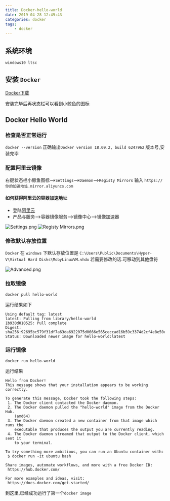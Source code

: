 ```yaml
---
title: Docker-hello-world
date: 2019-04-28 12:49:43
categories: docker
tags:
    - docker
---
```


## 系统环境
`windows10 ltsc`

## 安装 `Docker`

[Docker下载](https://hub.docker.com/editions/community/docker-ce-desktop-windows)

安装完毕后再状态栏可以看到小鲸鱼的图标

## Docker Hello World

### 检查是否正常运行
`docker --version` 
正确输出`Docker version 18.09.2, build 6247962` 版本号,安装完毕

### 配置阿里云镜像

右键状态栏小鲸鱼图标-->`Settings`-->`Daemon`-->`Registy Mirrors` 输入 `https://你的加速地址.mirror.aliyuncs.com` 

#### 如何获得阿里云的容器加速地址
- 登陆[阿里云](https://www.aliyun.com/)
- 产品与服务-->容器镜像服务-->镜像中心-->镜像加速器

![Settings.png](https://s2.ax1x.com/2019/04/28/EMbUfO.png)
![Registy Mirrors.png](https://s2.ax1x.com/2019/04/28/EMvf3V.png)
### 修改默认存放位置

`Docker` 在 `windows` 下默认存放位置是 `C:\Users\Public\Documents\Hyper-V\Virtual Hard Disks\MobyLinuxVM.vhdx`  若需要修改的话.可移动到其他盘符

![Advanced.png](https://s2.ax1x.com/2019/04/28/EMbw1e.png)

### 拉取镜像

`docker pull hello-world`

运行结果如下

```
Using default tag: latest
latest: Pulling from library/hello-world
1b930d010525: Pull complete
Digest: sha256:92695bc579f31df7a63da6922075d0666e565ceccad16b59c3374d2cf4e8e50e
Status: Downloaded newer image for hello-world:latest

```

### 运行镜像
`docker run hello-world`

运行结果
```
Hello from Docker!
This message shows that your installation appears to be working correctly.

To generate this message, Docker took the following steps:
 1. The Docker client contacted the Docker daemon.
 2. The Docker daemon pulled the "hello-world" image from the Docker Hub.
    (amd64)
 3. The Docker daemon created a new container from that image which runs the
    executable that produces the output you are currently reading.
 4. The Docker daemon streamed that output to the Docker client, which sent it
    to your terminal.

To try something more ambitious, you can run an Ubuntu container with:
 $ docker run -it ubuntu bash

Share images, automate workflows, and more with a free Docker ID:
 https://hub.docker.com/

For more examples and ideas, visit:
 https://docs.docker.com/get-started/

```

到这里,已经成功运行了第一个`docker image`
